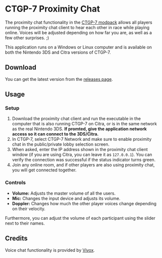 # CTGP-7 Proximity Chat
The proximity chat functionality in the [CTGP-7 modpack](https://ctgp-7.github.io) allows all players running the proximity chat client to hear each other in race while playing online. Voices will be adjusted depending on how far you are, as well as a few other surprises. ;)

This application runs on a Windows or Linux computer and is available on both the Nintendo 3DS and Citra versions of CTGP-7.

## Download
You can get the latest version from the [releases page](https://github.com/PabloMK7/CTGP7ProximityChatClient/releases/latest).

## Usage
### Setup
1) Download the proximity chat client and run the executable in the computer that is also running CTGP-7 on Citra, or is in the same network as the real Nintendo 3DS. **If promted, give the application network access so it can connect to the 3DS/Citra.**
2) In CTGP-7, select CTGP-7 Network and make sure to enable proximity chat in the public/private lobby selection screen.
3) When asked, enter the IP address shown in the proximity chat client window (if you are using Citra, you can leave it as `127.0.0.1`). You can verify the connection was successful if the status indicator turns green.
4) Join any online room, and if other players are also using proximity chat, you will get connected together.

### Controls
- **Volume:** Adjusts the master volume of all the users.
- **Mic:** Changes the input device and adjusts its volume.
- **Doppler:** Changes how much the other player voices change depending on their velocity.

Furthermore, you can adjust the volume of each participant using the slider next to their names.

## Credits
Voice chat functionality is provided by [Vivox](https://vivox.com/).
